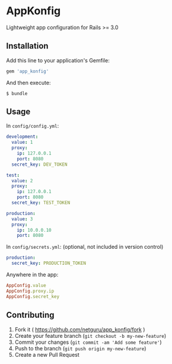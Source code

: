 # AppKonfig

Lightweight app configuration for Rails >= 3.0

## Installation

Add this line to your application's Gemfile:

```ruby
gem 'app_konfig'
```

And then execute:

    $ bundle

## Usage

In `config/config.yml`:

```yaml
development:
  value: 1
  proxy:
    ip: 127.0.0.1
    port: 8080
  secret_key: DEV_TOKEN

test:
  value: 2
  proxy:
    ip: 127.0.0.1
    port: 8080
  secret_key: TEST_TOKEN

production:
  value: 3
  proxy:
    ip: 10.0.0.10
    port: 8080
```

In `config/secrets.yml`: (optional, not included in version control)
```yaml
production:
  secret_key: PRODUCTION_TOKEN
```

Anywhere in the app:
```ruby
AppConfig.value
AppConfig.proxy.ip
AppConfig.secret_key
```

## Contributing

1. Fork it ( https://github.com/netguru/app_konfig/fork )
2. Create your feature branch (`git checkout -b my-new-feature`)
3. Commit your changes (`git commit -am 'Add some feature'`)
4. Push to the branch (`git push origin my-new-feature`)
5. Create a new Pull Request
